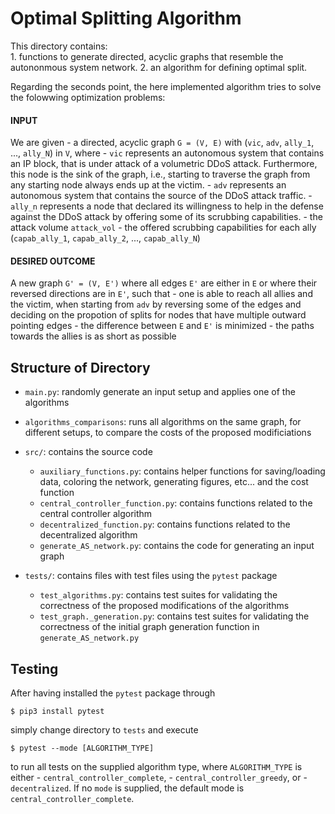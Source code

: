 # Optimal Splitting Algorithm

This directory contains:  	
	1. functions to generate directed, acyclic graphs that resemble the autononmous system network.
	2. an algorithm for defining optimal split.

Regarding the seconds point, the here implemented algorithm tries to solve the folowwing optimization problems:

#### INPUT
We are given 
	- a directed, acyclic graph `G = (V, E)` with (`vic`, `adv`, `ally_1`, ..., `ally_N`) in `V`, where
		- `vic` represents an autonomous system that contains an IP block, that is under attack of a volumetric DDoS attack. Furthermore, this node is the sink of the graph, i.e., starting to traverse the graph from any starting node always ends up at the victim.
		- `adv` represents an autonomous system that contains the source of the DDoS attack traffic.
		- `ally_n` represents a node that declared its willingness to help in the defense against the DDoS attack by offering some of its scrubbing capabilities.
	- the attack volume `attack_vol`
	- the offered scrubbing capabilities for each ally (`capab_ally_1`, `capab_ally_2`, ..., `capab_ally_N`)

#### DESIRED OUTCOME
A new graph `G' = (V, E')` where all edges `E'` are either in `E` or where their reversed directions are in `E'`, such that
	- one is able to reach all allies and the victim, when starting from `adv` by reversing some of the edges and deciding on the propotion of splits for nodes that have multiple outward pointing edges
	- the difference between `E` and `E'` is minimized
	- the paths towards the allies is as short as possible

## Structure of Directory
- `main.py`: randomly generate an input setup and applies one of the algorithms
- `algorithms_comparisons`: runs all algorithms on the same graph, for different setups, to compare the costs of the 
	proposed modificiations
- `src/`: contains the source code
	- `auxiliary_functions.py`: contains helper functions for saving/loading data, coloring the network, generating figures, etc... and the cost function
	- `central_controller_function.py`: contains functions related to the central controller algorithm
	- `decentralized_function.py`: contains functions related to the decentralized algorithm
	- `generate_AS_network.py`: contains the code for generating an input graph 
	
- `tests/`: contains files with test files using the `pytest` package
	- `test_algorithms.py`: contains test suites for validating the correctness of the proposed modifications of the algorithms
	- `test_graph._generation.py`: contains test suites for validating the correctness of the initial graph generation function in `generate_AS_network.py`


## Testing
After having installed the `pytest` package through
```
$ pip3 install pytest
```
simply change directory to `tests` and execute
```
$ pytest --mode [ALGORITHM_TYPE]
```
to run all tests on the supplied algorithm type, where `ALGORITHM_TYPE` is either
	- `central_controller_complete`,
	- `central_controller_greedy`, or
	- `decentralized`.
If no `mode` is supplied, the default mode is `central_controller_complete`.